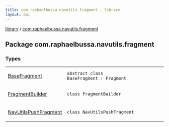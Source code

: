 ```yaml
---
title: com.raphaelbussa.navutils.fragment - library
layout: api
---
```


<div class='api-docs-breadcrumbs'><a href="../index.html">library</a> / <a href="./index.html">com.raphaelbussa.navutils.fragment</a></div>

## Package com.raphaelbussa.navutils.fragment

### Types

<table class="api-docs-table">
<tbody>
<tr>
<td markdown="1">

<a href="-base-fragment/index.html">BaseFragment</a>


</td>
<td markdown="1">
<div class="signature"><code><span class="keyword">abstract</span> <span class="keyword">class </span><span class="identifier">BaseFragment</span>&nbsp;<span class="symbol">:</span>&nbsp;<span class="identifier">Fragment</span></code></div>

</td>
</tr>
<tr>
<td markdown="1">

<a href="-fragment-builder/index.html">FragmentBuilder</a>


</td>
<td markdown="1">
<div class="signature"><code><span class="keyword">class </span><span class="identifier">FragmentBuilder</span></code></div>

</td>
</tr>
<tr>
<td markdown="1">

<a href="-nav-utils-push-fragment/index.html">NavUtilsPushFragment</a>


</td>
<td markdown="1">
<div class="signature"><code><span class="keyword">class </span><span class="identifier">NavUtilsPushFragment</span></code></div>

</td>
</tr>
</tbody>
</table>
